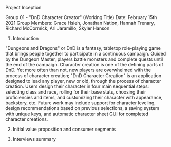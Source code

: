 Project Inception

Group 01 - "DnD Character Creator" (Working Title)
Date: February 15th 2021
Group Members: Grace Hsieh, Jonathan Nation, Hannah Trenary, Richard McCormick,
Ari Jaramillo, Skyler Hanson


1. Introduction

"Dungeons and Dragons" or DnD is a fantasy, tabletop role-playing game
that brings people together to participate in a continuous campaign.
Guided by the Dungeon Master, players battle monsters and complete quests until
the end of the campaign. Character creation is one of the defining parts of DnD.
Yet more often than not, new players are overwhelmed with the process of
character creation; "DnD Character Creation" is an application designed to lead
any player, new or old, through the process of character creation. Users design
their character in four main sequential steps: selecting class and race,
rolling for their base stats, choosing their proficiencies and items, and
customizing their character with appearance, backstory, etc. Future work may
include support for character leveling, design recommendations based on previous
selections, a saving system with unique keys, and automatic character sheet GUI
for completed character creations.

2. Initial  value  proposition  and  consumer  segments

3. Interviews summary
